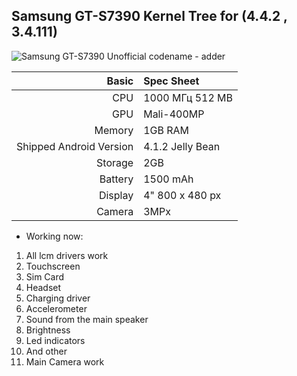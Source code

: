 ## Samsung GT-S7390 Kernel Tree for (4.4.2 , 3.4.111)           
![Samsung GT-S7390](http://images.samsung.com/is/image/samsung/ru_GT-S7390RWASER_000208334_Standard?$DT-Gallery$)
Unofficial codename - adder

Basic   | Spec Sheet
-------:|:-------------------------
CPU     | 1000 МГц 512 MB 
GPU     | Mali-400MP
Memory  | 1GB RAM
Shipped Android Version | 4.1.2 Jelly Bean
Storage | 2GB
Battery | 1500 mAh
Display | 4" 800 x 480 px
Camera  | 3MPx

* Working now:
1) All lcm drivers work
2) Touchscreen
3) Sim Card
4) Headset
5) Charging driver
6) Accelerometer
8) Sound from the main speaker
9) Brightness
10) Led indicators
11) And other
12) Main Camera work
